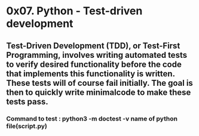 # 0x07. Python - Test-driven development
## Test-Driven Development (TDD), or Test-First Programming, involves writing automated tests to verify desired functionality before the code that implements this functionality is written. These tests will of course fail initially. The goal is then to quickly write minimalcode to make these tests pass.

### Command to test : python3 -m doctest -v name of python file(script.py)


